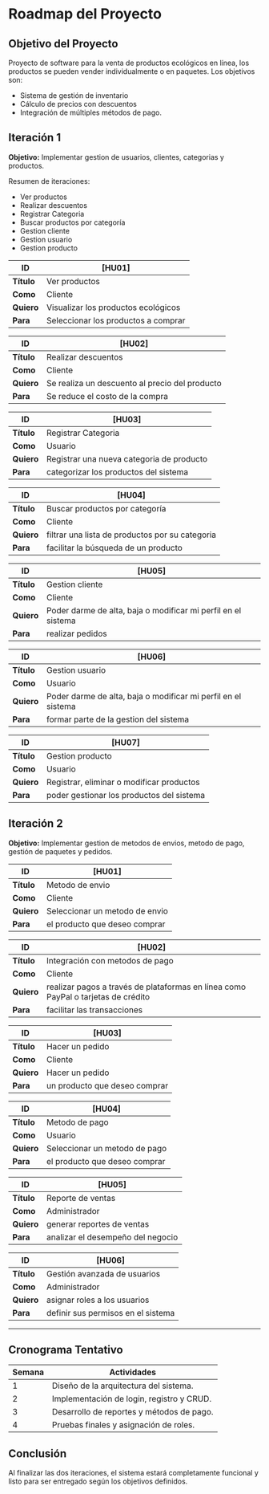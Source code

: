 # Roadmap del Proyecto 

## Objetivo del Proyecto
Proyecto de software para la venta de productos ecológicos en línea, los productos se pueden vender individualmente o en paquetes. Los objetivos son:
* Sistema de gestión de inventario 
* Cálculo de precios con descuentos 
* Integración de múltiples métodos de pago.


## Iteración 1
**Objetivo:** Implementar gestion de usuarios, clientes, categorias y productos.  

Resumen de iteraciones:
- Ver productos
- Realizar descuentos
- Registrar Categoria
- Buscar productos por categoría
- Gestion cliente
- Gestion usuario
- Gestion producto



| **ID**       | [HU01]                 |
|--------------|-------------------------|
| **Título**   | Ver productos           |
| **Como**     | Cliente                 |
| **Quiero**   | Visualizar los productos ecológicos |
| **Para**     | Seleccionar los productos a comprar |



| **ID**       | [HU02]                 |
|--------------|-------------------------|
| **Título**   | Realizar descuentos     |
| **Como**     | Cliente                 |
| **Quiero**   | Se realiza un descuento al precio del producto |
| **Para**     | Se reduce el costo de la compra |



| **ID**       | [HU03]                 |
|--------------|-------------------------|
| **Título**   | Registrar Categoria |
| **Como**     | Usuario                 |
| **Quiero**   | Registrar una nueva categoria de producto |
| **Para**     | categorizar los productos del sistema |



| **ID**       | [HU04]                 |
|--------------|-------------------------|
| **Título**   | Buscar productos por categoría |
| **Como**     | Cliente                 |
| **Quiero**   | filtrar una lista de productos por su categoria |
| **Para**     | facilitar la búsqueda de un producto |



| **ID**       | [HU05]                 |
|--------------|-------------------------|
| **Título**   | Gestion cliente       |
| **Como**     | Cliente                 |
| **Quiero**   | Poder darme de alta, baja o modificar mi perfil en el sistema |
| **Para**     | realizar pedidos |



| **ID**       | [HU06]                 |
|--------------|-------------------------|
| **Título**   | Gestion usuario       |
| **Como**     | Usuario                 |
| **Quiero**   | Poder darme de alta, baja o modificar mi perfil en el sistema |
| **Para**     | formar parte de la gestion del sistema |



| **ID**       | [HU07]                 |
|--------------|-------------------------|
| **Título**   | Gestion producto       |
| **Como**     | Usuario                 |
| **Quiero**   | Registrar, eliminar o modificar productos |
| **Para**     | poder gestionar los productos del sistema |


## Iteración 2
**Objetivo:** Implementar gestion de metodos de envios, metodo de pago, gestión de paquetes y pedidos.

| **ID**       | [HU01]                 |
|--------------|-------------------------|
| **Título**   | Metodo de envio           |
| **Como**     | Cliente                 |
| **Quiero**   | Seleccionar un metodo de envio |
| **Para**     | el producto que deseo comprar |

| **ID**       | [HU02]                 |
|--------------|-------------------------|
| **Título**   | Integración con metodos de pago           |
| **Como**     | Cliente                 |
| **Quiero**   | realizar pagos a través de plataformas en línea como PayPal o tarjetas de crédito |
| **Para**     | facilitar las transacciones |

| **ID**       | [HU03]                 |
|--------------|-------------------------|
| **Título**   | Hacer un pedido           |
| **Como**     | Cliente                 |
| **Quiero**   | Hacer un pedido |
| **Para**     | un producto que deseo comprar |

| **ID**       | [HU04]                 |
|--------------|-------------------------|
| **Título**   | Metodo de pago           |
| **Como**     | Usuario                 |
| **Quiero**   | Seleccionar un metodo de pago |
| **Para**     | el producto que deseo comprar |

| **ID**       | [HU05]                 |
|--------------|-------------------------|
| **Título**   | Reporte de ventas           |
| **Como**     | Administrador                 |
| **Quiero**   | generar reportes de ventas |
| **Para**     | analizar el desempeño del negocio |

| **ID**       | [HU06]                 |
|--------------|-------------------------|
| **Título**   | Gestión avanzada de usuarios           |
| **Como**     | Administrador                 |
| **Quiero**   | asignar roles a los usuarios |
| **Para**     | definir sus permisos en el sistema |

---

## Cronograma Tentativo
| Semana | Actividades                                   |
|--------|----------------------------------------------|
| 1      | Diseño de la arquitectura del sistema.       |
| 2      | Implementación de login, registro y CRUD.    |
| 3      | Desarrollo de reportes y métodos de pago.    |
| 4      | Pruebas finales y asignación de roles.       |

## Conclusión
Al finalizar las dos iteraciones, el sistema estará completamente funcional y listo para ser entregado según los objetivos definidos.

